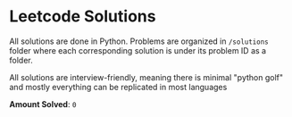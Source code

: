 # Leetcode Solutions

All solutions are done in Python. Problems are organized in `/solutions` folder where each corresponding solution is under its problem ID as a folder.  
  
All solutions are interview-friendly, meaning there is minimal "python golf" and mostly everything can be replicated in most languages

**Amount Solved**: `0`